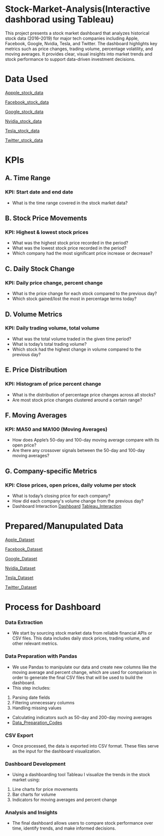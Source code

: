 # Stock-Market-Analysis(Interactive dashborad using Tableau)
This project presents a stock market dashboard that analyzes historical stock data (2016–2019) for major tech companies including Apple, Facebook, Google, Nvidia, Tesla, and Twitter. The dashboard highlights key metrics such as price changes, trading volume, percentage volatility, and moving averages. It provides clear, visual insights into market trends and stock performance to support data-driven investment decisions.
# Data Used
<a href="https://github.com/Pushkar2520/Stock-Market-Analysis/blob/main/AAPL.csv">Appple_stock_data<a/>

<a href="https://github.com/Pushkar2520/Stock-Market-Analysis/blob/main/FB.csv">Facebook_stock_data<a/>

<a href="https://github.com/Pushkar2520/Stock-Market-Analysis/blob/main/GOOGL.csv">Google_stock_data<a/>

<a href="https://github.com/Pushkar2520/Stock-Market-Analysis/blob/main/NVDA.csv">Nvidia_stock_data<a/>

<a href="https://github.com/Pushkar2520/Stock-Market-Analysis/blob/main/TSLA.csv">Tesla_stock_data<a/>

<a href="https://github.com/Pushkar2520/Stock-Market-Analysis/blob/main/TWTR.csv">Twitter_stock_data<a/>

# KPIs
## A.  Time Range
### KPI: Start date and end date
- What is the time range covered in the stock market data?

## B.  Stock Price Movements
### KPI: Highest & lowest stock prices
- What was the highest stock price recorded in the period?
- What was the lowest stock price recorded in the period?
- Which company had the most significant price increase or decrease?

## C.  Daily Stock Change
### KPI: Daily price change, percent change
- What is the price change for each stock compared to the previous day?
- Which stock gained/lost the most in percentage terms today?

## D.   Volume Metrics
### KPI: Daily trading volume, total volume
- What was the total volume traded in the given time period?
- What is today’s total trading volume?
- Which stock had the highest change in volume compared to the previous day?

## E.  Price Distribution
### KPI: Histogram of price percent change
- What is the distribution of percentage price changes across all stocks?
- Are most stock price changes clustered around a certain range?

## F.   Moving Averages
### KPI: MA50 and MA100 (Moving Averages)
- How does Apple’s 50-day and 100-day moving average compare with its open price?
- Are there any crossover signals between the 50-day and 100-day moving averages?

## G.   Company-specific Metrics
### KPI: Close prices, open prices, daily volume per stock
- What is today’s closing price for each company?
- How did each company's volume change from the previous day?
- Dashboard Interaction <a href="https://github.com/Pushkar2520/Stock-Market-Analysis/blob/main/Stock%20Market%20Dashboard.png">Dashboard<a/>
<a 
  href="https://public.tableau.com/app/profile/pushkar.raj8524/viz/StockAnalysis_17475223363400/Dashboard1">Tableau_Interaction<a/>

# Prepared/Manupulated Data
<a href="https://github.com/Pushkar2520/Stock-Market-Analysis/blob/main/Apple.csv">Apple_Dataset<a/>

<a href="https://github.com/Pushkar2520/Stock-Market-Analysis/blob/main/Facebook.csv">Facebook_Dataset<a/>

<a href="http://github.com/Pushkar2520/Stock-Market-Analysis/blob/main/Google.csv">Google_Dataset<a/>

<a href="https://github.com/Pushkar2520/Stock-Market-Analysis/blob/main/Nvidia.csv">Nvidia_Dataset<a/>

<a href="https://github.com/Pushkar2520/Stock-Market-Analysis/blob/main/Tesla.csv">Tesla_Dataset<a/>

<a href="https://github.com/Pushkar2520/Stock-Market-Analysis/blob/main/Twitter.csv">Twitter_Dataset<a/>

# Process for Dashboard
### Data Extraction
- We start by sourcing stock market data from reliable financial APIs or CSV files. This data includes daily stock prices, trading volume, and other relevant metrics.

### Data Preparation with Pandas
- We use Pandas to manipulate our data and create new columns like the moving average and percent change, which are used for comparison in order to generate the final CSV 
files that will be used to build the dashboard.
- This step includes:
1. Parsing date fields
2. Filtering unnecessary columns
3. Handling missing values
- Calculating indicators such as 50-day and 200-day moving averages
- 
  <a href="https://github.com/Pushkar2520/Stock-Market-Analysis/blob/main/Stock%20Market%20Data%20Prepration.html">Data_Preparation_Codes<a/>

### CSV Export
- Once processed, the data is exported into CSV format. These files serve as the input for the dashboard visualization.

### Dashboard Development
- Using a dashboarding tool Tableau I visualize the trends in the stock market using:
1. Line charts for price movements
2. Bar charts for volume
3. Indicators for moving averages and percent change

### Analysis and Insights
- The final dashboard allows users to compare stock performance over time, identify trends, and make informed decisions.
